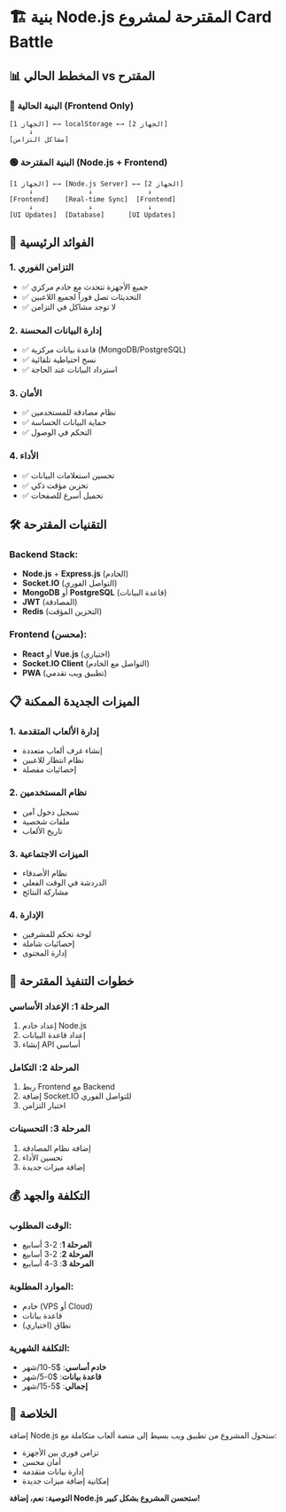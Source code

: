 # 🏗️ بنية Node.js المقترحة لمشروع Card Battle

## 📊 المخطط الحالي vs المقترح

### 🔴 **البنية الحالية (Frontend Only)**
```
[الجهاز 1] ←→ localStorage ←→ [الجهاز 2]
     ↓
[مشاكل التزامن]
```

### 🟢 **البنية المقترحة (Node.js + Frontend)**
```
[الجهاز 1] ←→ [Node.js Server] ←→ [الجهاز 2]
     ↓              ↓              ↓
[Frontend]    [Real-time Sync]  [Frontend]
     ↓              ↓              ↓
[UI Updates]  [Database]      [UI Updates]
```

## 🎯 الفوائد الرئيسية

### 1. **التزامن الفوري**
- ✅ جميع الأجهزة تتحدث مع خادم مركزي
- ✅ التحديثات تصل فوراً لجميع اللاعبين
- ✅ لا توجد مشاكل في التزامن

### 2. **إدارة البيانات المحسنة**
- ✅ قاعدة بيانات مركزية (MongoDB/PostgreSQL)
- ✅ نسخ احتياطية تلقائية
- ✅ استرداد البيانات عند الحاجة

### 3. **الأمان**
- ✅ نظام مصادقة للمستخدمين
- ✅ حماية البيانات الحساسة
- ✅ التحكم في الوصول

### 4. **الأداء**
- ✅ تحسين استعلامات البيانات
- ✅ تخزين مؤقت ذكي
- ✅ تحميل أسرع للصفحات

## 🛠️ التقنيات المقترحة

### **Backend Stack:**
- **Node.js** + **Express.js** (الخادم)
- **Socket.IO** (التواصل الفوري)
- **MongoDB** أو **PostgreSQL** (قاعدة البيانات)
- **JWT** (المصادقة)
- **Redis** (التخزين المؤقت)

### **Frontend (محسن):**
- **React** أو **Vue.js** (اختياري)
- **Socket.IO Client** (التواصل مع الخادم)
- **PWA** (تطبيق ويب تقدمي)

## 📋 الميزات الجديدة الممكنة

### 1. **إدارة الألعاب المتقدمة**
- إنشاء غرف ألعاب متعددة
- نظام انتظار للاعبين
- إحصائيات مفصلة

### 2. **نظام المستخدمين**
- تسجيل دخول آمن
- ملفات شخصية
- تاريخ الألعاب

### 3. **الميزات الاجتماعية**
- نظام الأصدقاء
- الدردشة في الوقت الفعلي
- مشاركة النتائج

### 4. **الإدارة**
- لوحة تحكم للمشرفين
- إحصائيات شاملة
- إدارة المحتوى

## 🚀 خطوات التنفيذ المقترحة

### **المرحلة 1: الإعداد الأساسي**
1. إعداد خادم Node.js
2. إعداد قاعدة البيانات
3. إنشاء API أساسي

### **المرحلة 2: التكامل**
1. ربط Frontend مع Backend
2. إضافة Socket.IO للتواصل الفوري
3. اختبار التزامن

### **المرحلة 3: التحسينات**
1. إضافة نظام المصادقة
2. تحسين الأداء
3. إضافة ميزات جديدة

## 💰 التكلفة والجهد

### **الوقت المطلوب:**
- **المرحلة 1**: 2-3 أسابيع
- **المرحلة 2**: 2-3 أسابيع  
- **المرحلة 3**: 3-4 أسابيع

### **الموارد المطلوبة:**
- خادم (VPS أو Cloud)
- قاعدة بيانات
- نطاق (اختياري)

### **التكلفة الشهرية:**
- **خادم أساسي**: $5-10/شهر
- **قاعدة بيانات**: $0-5/شهر
- **إجمالي**: $5-15/شهر

## 🎯 الخلاصة

إضافة Node.js ستحول المشروع من تطبيق ويب بسيط إلى منصة ألعاب متكاملة مع:
- تزامن فوري بين الأجهزة
- أمان محسن
- إدارة بيانات متقدمة
- إمكانية إضافة ميزات جديدة

**التوصية: نعم، إضافة Node.js ستحسن المشروع بشكل كبير!**